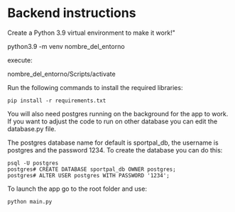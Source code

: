 # Backend instructions

Create a Python 3.9 virtual environment to make it work!"

python3.9 -m venv nombre_del_entorno

execute:

nombre_del_entorno/Scripts/activate

Run the following commands to install the required libraries:


```
pip install -r requirements.txt
```

You will also need postgres running on the background for the app to work. If you want to adjust the code to run on other database you can edit the database.py file.

The postgres database name for default is sportpal_db, the username is postgres and the password 1234. To create the database you can do this:

```
psql -U postgres
postgres# CREATE DATABASE sportpal_db OWNER postgres;
postgres# ALTER USER postgres WITH PASSWORD '1234';
```

To launch the app go to the root folder and use:

```
python main.py
```
